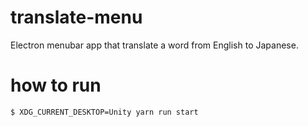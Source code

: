 # translate-menu
Electron menubar app that translate a word from English to Japanese.


# how to run

```
$ XDG_CURRENT_DESKTOP=Unity yarn run start
```
